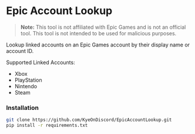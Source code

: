 # Epic Account Lookup
 
> **Note:** This tool is not affiliated with Epic Games and is not an official tool. This tool is not intended to be used for malicious purposes.

Lookup linked accounts on an Epic Games account by their display name or account ID.

Supported Linked Accounts:
- Xbox
- PlayStation
- Nintendo
- Steam


### Installation
```bash
git clone https://github.com/KyeOnDiscord/EpicAccountLookup.git
pip install -r requirements.txt
```

